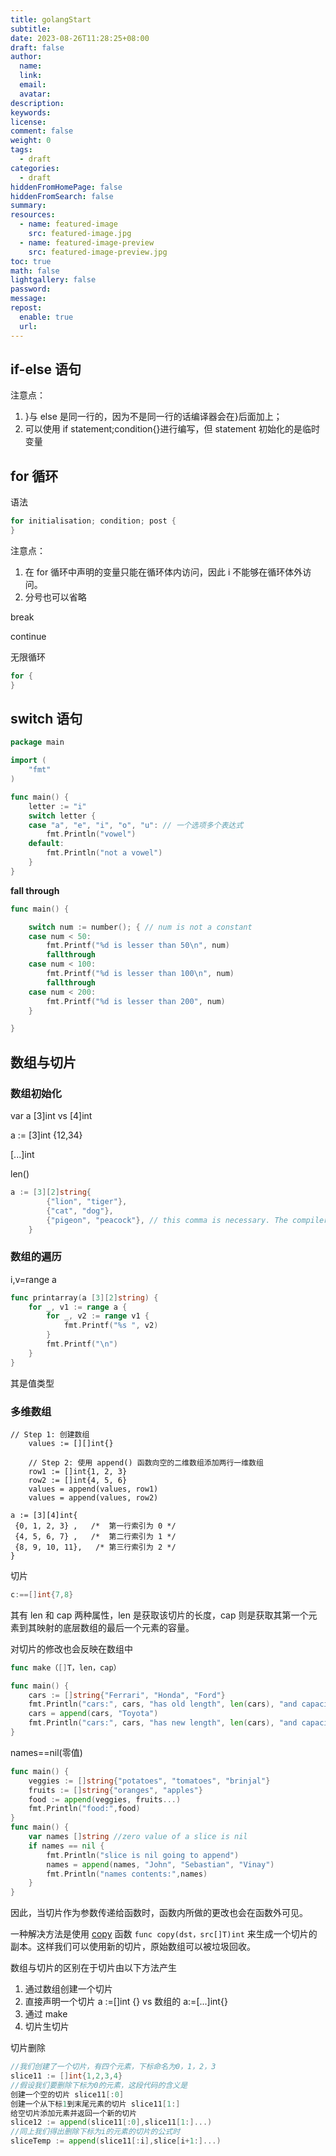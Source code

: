 ```yaml
---
title: golangStart
subtitle:
date: 2023-08-26T11:28:25+08:00
draft: false
author:
  name:
  link:
  email:
  avatar:
description:
keywords:
license:
comment: false
weight: 0
tags:
  - draft
categories:
  - draft
hiddenFromHomePage: false
hiddenFromSearch: false
summary:
resources:
  - name: featured-image
    src: featured-image.jpg
  - name: featured-image-preview
    src: featured-image-preview.jpg
toc: true
math: false
lightgallery: false
password:
message:
repost:
  enable: true
  url:
---
```

## if-else 语句

注意点：

1. }与 else 是同一行的，因为不是同一行的话编译器会在}后面加上；
2. 可以使用 if statement;condition{}进行编写，但 statement 初始化的是临时变量

## for 循环

语法

```go
for initialisation; condition; post {  
}
```

注意点：

1. 在 for 循环中声明的变量只能在循环体内访问，因此 i 不能够在循环体外访问。
2. 分号也可以省略

break

continue

无限循环

```go
for {  
}
```

## switch 语句

```go
package main

import (
    "fmt"
)

func main() {
    letter := "i"
    switch letter {
    case "a", "e", "i", "o", "u": // 一个选项多个表达式
        fmt.Println("vowel")
    default:
        fmt.Println("not a vowel")
    }
}
```

**fall through**

```go
func main() {

    switch num := number(); { // num is not a constant
    case num < 50:
        fmt.Printf("%d is lesser than 50\n", num)
        fallthrough
    case num < 100:
        fmt.Printf("%d is lesser than 100\n", num)
        fallthrough
    case num < 200:
        fmt.Printf("%d is lesser than 200", num)
    }

}
```

## 数组与切片

### 数组初始化

var a [3]int vs [4]int

a := [3]int {12,34}

[...]int

len()

```go
a := [3][2]string{
        {"lion", "tiger"},
        {"cat", "dog"},
        {"pigeon", "peacock"}, // this comma is necessary. The compiler will complain if you omit this comma
    }
```

### 数组的遍历

i,v=range a

```go
func printarray(a [3][2]string) {
    for _, v1 := range a {
        for _, v2 := range v1 {
            fmt.Printf("%s ", v2)
        }
        fmt.Printf("\n")
    }
}

```

其是值类型

### 多维数组

```
// Step 1: 创建数组
    values := [][]int{}

    // Step 2: 使用 append() 函数向空的二维数组添加两行一维数组
    row1 := []int{1, 2, 3}
    row2 := []int{4, 5, 6}
    values = append(values, row1)
    values = append(values, row2)

a := [3][4]int{  
 {0, 1, 2, 3} ,   /*  第一行索引为 0 */
 {4, 5, 6, 7} ,   /*  第二行索引为 1 */
 {8, 9, 10, 11},   /* 第三行索引为 2 */
}
```

切片

```go
c:==[]int{7,8}
```

其有 len 和 cap 两种属性，len 是获取该切片的长度，cap 则是获取其第一个元素到其映射的底层数组的最后一个元素的容量。

对切片的修改也会反映在数组中

```go
func make（[]T，len，cap）
```

```go
func main() {
    cars := []string{"Ferrari", "Honda", "Ford"}
    fmt.Println("cars:", cars, "has old length", len(cars), "and capacity", cap(cars)) // capacity of cars is 3
    cars = append(cars, "Toyota")
    fmt.Println("cars:", cars, "has new length", len(cars), "and capacity", cap(cars)) // capacity of cars is doubled to 6
}
```

names==nil(零值)

```go
func main() {
    veggies := []string{"potatoes", "tomatoes", "brinjal"}
    fruits := []string{"oranges", "apples"}
    food := append(veggies, fruits...)
    fmt.Println("food:",food)
}
func main() {  
    var names []string //zero value of a slice is nil
    if names == nil {
        fmt.Println("slice is nil going to append")
        names = append(names, "John", "Sebastian", "Vinay")
        fmt.Println("names contents:",names)
    }
}

```

因此，当切片作为参数传递给函数时，函数内所做的更改也会在函数外可见。

一种解决方法是使用 [copy](https://golang.org/pkg/builtin/#copy) 函数 `func copy(dst，src[]T)int` 来生成一个切片的副本。这样我们可以使用新的切片，原始数组可以被垃圾回收。

数组与切片的区别在于切片由以下方法产生

1. 通过数组创建一个切片
2. 直接声明一个切片 a :=[]int {} vs 数组的 a:=[...]int{}
3. 通过 make
4. 切片生切片

切片删除

```go
//我们创建了一个切片，有四个元素，下标命名为0，1，2，3
slice11 := []int{1,2,3,4} 
//假设我们要删除下标为0的元素，这段代码的含义是
创建一个空的切片 slice11[:0]
创建一个从下标1到末尾元素的切片 slice11[1:]
给空切片添加元素并返回一个新的切片
slice12 := append(slice11[:0],slice11[1:]...)
//同上我们得出删除下标为i的元素的切片的公式时
sliceTemp := append(slice11[:i],slice[i+1:]...)
```


